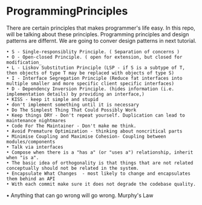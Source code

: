 # ProgrammingPrinciples

There are certain principles that makes programmer's life easy. In this repo, will be talking about these principles. Programming principles and design patterns are differnt. We are going to conver design patterns in next tutorial.

	• S - Single-responsiblity Principle. ( Separation of concerns )
	• O - Open-closed Principle. ( open for extension, but closed for modification_
	• L - Liskov Substitution Principle (LSP - if S is a subtype of T, then objects of type T may be replaced with objects of type S)
	• I - Interface Segregation Principle (Reduce fat interfaces into multiple smaller and more specific client specific interfaces)
	• D - Dependency Inversion Principle. (hides information (i.e. implementation details) by providing an interface,)
	• KISS - keep it simple and stupid
	• don't implement something until it is necessary
	• Do The Simplest Thing That Could Possibly Work
	• Keep things DRY - Don't repeat yourself. Duplication can lead to maintenance nightmares
	• Code For The Maintainer - Don't make me think.
	• Avoid Premature Optimization - thinking about noncritical parts
	• Minimise Coupling and Maximise Cohesion- Coupling between modules/components 
	• Talk via interfaces 
	• Compose when there is a "has a" (or "uses a") relationship, inherit when "is a".
	• The basic idea of orthogonality is that things that are not related conceptually should not be related in the system.
	• Encapsulate What Changes  - most likely to change and encapsulates them behind an API
	• With each commit make sure it does not degrade the codebase quality.
  •  Anything that can go wrong will go wrong. Murphy's Law
